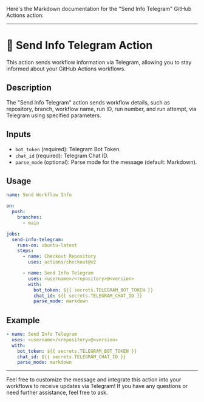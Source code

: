Here's the Markdown documentation for the "Send Info Telegram" GitHub Actions action:

---

# 📲 Send Info Telegram Action

This action sends workflow information via Telegram, allowing you to stay informed about your GitHub Actions workflows.

## Description

The "Send Info Telegram" action sends workflow details, such as repository, branch, workflow name, run ID, run number, and run attempt, via Telegram using specified parameters.

## Inputs

- `bot_token` (required): Telegram Bot Token.
- `chat_id` (required): Telegram Chat ID.
- `parse_mode` (optional): Parse mode for the message (default: Markdown).

## Usage

```yaml
name: Send Workflow Info

on:
  push:
    branches:
      - main

jobs:
  send-info-telegram:
    runs-on: ubuntu-latest
    steps:
      - name: Checkout Repository
        uses: actions/checkout@v2

      - name: Send Info Telegram
        uses: <username>/<repository>@<version>
        with:
          bot_token: ${{ secrets.TELEGRAM_BOT_TOKEN }}
          chat_id: ${{ secrets.TELEGRAM_CHAT_ID }}
          parse_mode: markdown
```

## Example

```yaml
- name: Send Info Telegram
  uses: <username>/<repository>@<version>
  with:
    bot_token: ${{ secrets.TELEGRAM_BOT_TOKEN }}
    chat_id: ${{ secrets.TELEGRAM_CHAT_ID }}
    parse_mode: markdown
```

---

Feel free to customize the message and integrate this action into your workflows to receive updates via Telegram! If you have any questions or need further assistance, feel free to ask.